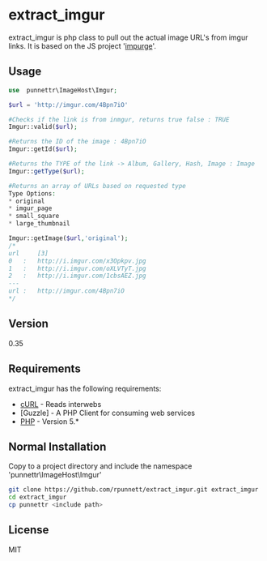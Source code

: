 extract_imgur
=========

extract_imgur is php class to pull out the actual image URL's from imgur links. It is based on the JS project '[impurge]'.


Usage
----
```php
use  punnettr\ImageHost\Imgur;

$url = 'http://imgur.com/4Bpn7iO'

#Checks if the link is from inmgur, returns true false : TRUE
Imgur::valid($url); 

#Returns the ID of the image : 4Bpn7iO
Imgur::getId($url); 

#Returns the TYPE of the link -> Album, Gallery, Hash, Image : Image
Imgur::getType($url); 

#Returns an array of URLs based on requested type
Type Options:
* original
* imgur_page
* small_square
* large_thumbnail

Imgur::getImage($url,'original');
/*
url		[3]
0   :   http://i.imgur.com/x3Opkpv.jpg
1   :   http://i.imgur.com/oXLVTyT.jpg
2   :	http://i.imgur.com/1cbsAEZ.jpg
---
url :	http://imgur.com/4Bpn7iO
*/
```

Version
----

0.35

Requirements
-----------

extract_imgur has the following requirements:

* [cURL] - Reads interwebs
* [Guzzle] - A PHP Client for consuming web services
* [PHP] - Version 5.*


Normal Installation
--------------
Copy to a project directory and include the namespace 'punnettr\ImageHost\Imgur'

```sh
git clone https://github.com/rpunnett/extract_imgur.git extract_imgur
cd extract_imgur
cp punnettr <include path>
```


License
----

MIT



[robert punnett]:https://github.com/rpunnett
[cURL]:http://curl.haxx.se/
[PHP]:http://php.net/
[impurge]:https://github.com/hortinstein/impurge
